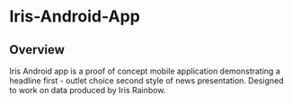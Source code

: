 # Iris-Android-App
## Overview

Iris Android app is a proof of concept mobile application demonstrating a headline first - outlet choice second style of news presentation. Designed to work on data produced by Iris Rainbow.
